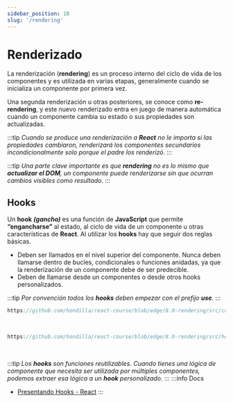 ```yaml
---
sidebar_position: 10
slug: '/rendering'
---
```


# Renderizado
La renderización (**rendering**) es un proceso interno del ciclo de vida de los componentes y es utilizada en varias etapas, generalmente cuando se inicializa un componente por primera vez.

Una segunda renderización u otras posteriores, se conoce como **re-rendering**, y este nuevo renderizado entra en juego de manera automática cuando un componente cambia su estado o sus propiedades son actualizadas.

:::tip
*Cuando se produce una renderización a **React** no le importa si las propiedades cambiaron, renderizará los componentes secundarios incondicionalmente solo porque el padre los renderizó.*
:::

:::tip
*Una parte clave importante es que **rendering** no es lo mismo que **actualizar el DOM**, un componente puede renderizarse sin que ocurran cambios visibles como resultado.*
:::

## Hooks

Un **hook** ***(gancho)*** es una función de **JavaScript** que permite **“engancharse”** al estado, al ciclo de vida de un componente u otras características de **React**. Al utilizar los **hooks** hay que seguir dos reglas básicas.

- Deben ser llamados en el nivel superior del componente. Nunca deben llamarse dentro de bucles, condicionales o funciones anidadas, ya que la renderización de un componente debe de ser predecible.
- Deben de llamarse desde un componentes o desde otros hooks personalizados.

:::tip
*Por convención todos los **hooks** deben empezar con el prefijo **use**.*
:::

```jsx reference
https://github.com/hondilla/react-course/blob/edge/8.0-rendering/src/components/App.jsx
```
<br />

```jsx reference
https://github.com/hondilla/react-course/blob/edge/8.0-rendering/src/hooks/useCountries.jsx
```
<br />

:::tip
*Los **hooks** son funciones reutilizables. Cuando tienes una lógica de componente que necesita ser utilizada por múltiples componentes, podemos extraer esa lógica a un **hook** personalizado.*
:::
:::info Docs
* [Presentando Hooks - React](https://es.reactjs.org/docs/hooks-intro.html)
:::